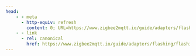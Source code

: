 ```yaml
---
head:
    - - meta
      - http-equiv: refresh
        content: 0; URL=https://www.zigbee2mqtt.io/guide/adapters/flashing/flashing_the_cc2531.html
    - - link
      - rel: canonical
        href: https://www.zigbee2mqtt.io/guide/adapters/flashing/flashing_the_cc2531.html
---
```

